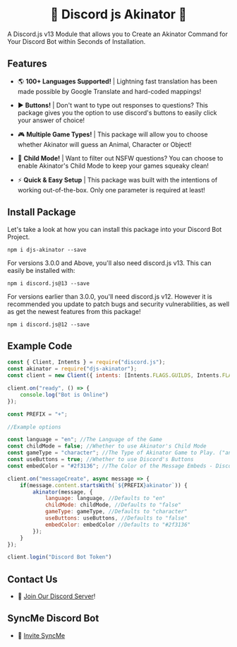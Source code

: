 <h1 align="center">
    🔮 Discord js Akinator 🔮
</h1>

A Discord.js v13 Module that allows you to Create an Akinator Command for Your Discord Bot within Seconds of Installation.


## Features

- 🌎 <b>100+ Languages Supported!</b> | Lightning fast translation has been made possible by Google Translate and hard-coded mappings!

- ▶️ <b>Buttons!</b> | Don't want to type out responses to questions? This package gives you the option to use discord's buttons to easily click your answer of choice!

- 🎮 <b>Multiple Game Types!</b> | This package will allow you to choose whether Akinator will guess an Animal, Character or Object!

- 🙋 <b>Child Mode!</b> | Want to filter out NSFW questions? You can choose to enable Akinator's Child Mode to keep your games squeaky clean!

- ⚡️ <b>Quick & Easy Setup</b> | This package was built with the intentions of working out-of-the-box. Only one parameter is required at least!

## Install Package

Let's take a look at how you can install this package into your Discord Bot Project.

`npm i djs-akinator --save`

For versions 3.0.0 and Above, you'll also need discord.js v13. This can easily be installed with:

`npm i discord.js@13 --save`

For versions earlier than 3.0.0, you'll need discord.js v12. However it is recommended you update to patch bugs and security vulnerabilities, as well as get the newest features from this package!

`npm i discord.js@12 --save`

## Example Code

```js
const { Client, Intents } = require("discord.js");
const akinator = require("djs-akinator");
const client = new Client({ intents: [Intents.FLAGS.GUILDS, Intents.FLAGS.GUILD_MESSAGES] });

client.on("ready", () => {
    console.log("Bot is Online")
});

const PREFIX = "+";

//Example options

const language = "en"; //The Language of the Game
const childMode = false; //Whether to use Akinator's Child Mode
const gameType = "character"; //The Type of Akinator Game to Play. ("animal", "character" or "object")
const useButtons = true; //Whether to use Discord's Buttons
const embedColor = "#2f3136"; //The Color of the Message Embeds - Discord Embed Color Like SyncMe Discord Bot

client.on("messageCreate", async message => {
    if(message.content.startsWith(`${PREFIX}akinator`)) {
        akinator(message, {
            language: language, //Defaults to "en"
            childMode: childMode, //Defaults to "false"
            gameType: gameType, //Defaults to "character"
            useButtons: useButtons, //Defaults to "false"
            embedColor: embedColor //Defaults to "#2f3136"
        });
    }
});

client.login("Discord Bot Token")
```

## Contact Us

- 👋  [Join Our Discord Server](https://discord.gg/Yn7ctmKmvq)!

## SyncMe Discord Bot
- 👋  [Invite SyncMe](https://discord.com/api/oauth2/authorize?client_id=699548270892023868&scope=bot+applications.commands&permissions=8)